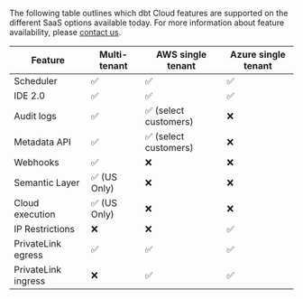 The following table outlines which dbt Cloud features are supported on the different SaaS options available today. For more information about feature availability, please [contact us](https://www.getdbt.com/contact/).

| Feature                       | Multi-tenant | AWS single tenant     | Azure single tenant  | 
|-------------------------------|--------------|-----------------------|----------------------|
| Scheduler                     | ✅           | ✅                     | ✅                   |  
| IDE 2.0                       | ✅           | ✅                     | ✅                   |  
| Audit logs                    | ✅           | ✅ (select customers)  | ❌                   |  
| Metadata API                  | ✅           | ✅ (select customers)  | ❌                   | 
| Webhooks                      | ✅           | ❌                     | ❌                   |
| Semantic Layer                | ✅ (US Only) | ❌                     | ❌                   | 
| Cloud execution               | ✅ (US Only) | ❌                     | ❌                   | 
| IP Restrictions               | ❌           | ❌                     | ✅                   | 
| PrivateLink egress            | ✅           | ✅                     | ✅                   | 
| PrivateLink ingress           | ❌           | ✅                     | ✅                   | 
